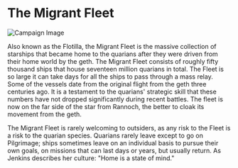 # The Migrant Fleet

![Campaign Image](/media/the-migrant-fleet.jpg)

Also known as the Flotilla, the Migrant Fleet is the massive collection of starships that became home to the quarians after they were driven from their home world by the geth. The Migrant Fleet consists of roughly fifty thousand ships that house seventeen million quarians in total. The Fleet is so large it can take days for all the ships to pass through a mass relay. Some of the vessels date from the original flight from the geth three centuries ago. It is a testament to the quarians' strategic skill that these numbers have not dropped significantly during recent battles. The fleet is now on the far side of the star from Rannoch, the better to cloak its movement from the geth.

The Migrant Fleet is rarely welcoming to outsiders, as any risk to the Fleet is a risk to the quarian species. Quarians rarely leave except to go on Pilgrimage; ships sometimes leave on an individual basis to pursue their own goals, on missions that can last days or years, but usually return. As Jenkins describes her culture: "Home is a state of mind."